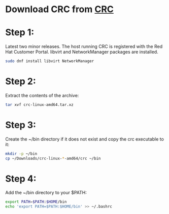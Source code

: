 # Download CRC from [CRC](https://console.redhat.com/openshift/create/local)
# Step 1: 
Latest two minor releases.
The host running CRC is registered with the Red Hat Customer Portal.
libvirt and NetworkManager packages are installed.
```bash
sudo dnf install libvirt NetworkManager
```
# Step 2:
Extract the contents of the archive:
```bash
tar xvf crc-linux-amd64.tar.xz
```
# Step 3:
Create the ~/bin directory if it does not exist and copy the crc executable to it:
```bash
mkdir -p ~/bin
cp ~/Downloads/crc-linux-*-amd64/crc ~/bin
```
# Step 4:
Add the ~/bin directory to your $PATH:
```bash
export PATH=$PATH:$HOME/bin
echo 'export PATH=$PATH:$HOME/bin' >> ~/.bashrc
```
